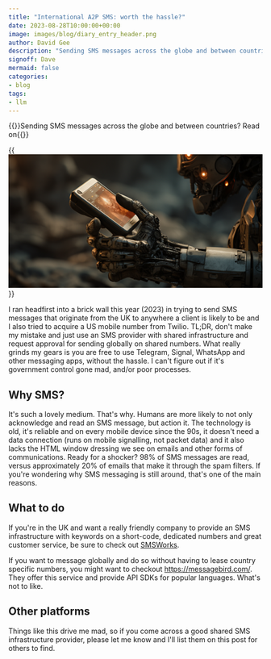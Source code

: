 ```yaml
---
title: "International A2P SMS: worth the hassle?"
date: 2023-08-28T10:00:00+00:00
image: images/blog/diary_entry_header.png
author: David Gee
description: "Sending SMS messages across the globe and between countries? Read on."
signoff: Dave
mermaid: false
categories: 
- blog
tags:
- llm
---
```

{{<blogheader>}}Sending SMS messages across the globe and between countries? Read on{{</blogheader>}}

{{<img href="" src="robot_hand_phone.png" alt="Robot sending an SMS">}}<br/>

I ran headfirst into a brick wall this year (2023) in trying to send SMS messages that originate from the UK to anywhere a client is likely to be and I also tried to acquire a US mobile number from Twilio. TL;DR, don't make my mistake and just use an SMS provider with shared infrastructure and request approval for sending globally on shared numbers. What really grinds my gears is you are free to use Telegram, Signal, WhatsApp and other messaging apps, without the hassle. I can't figure out if it's government control gone mad, and/or poor processes.

## Why SMS?

It's such a lovely medium. That's why. Humans are more likely to not only acknowledge and read an SMS message, but action it. The technology is old, it's reliable and on every mobile device since the 90s, it doesn't need a data connection (runs on mobile signalling, not packet data) and it also lacks the HTML window dressing we see on emails and other forms of communications. Ready for a shocker? 98% of SMS messages are read, versus approximately 20% of emails that make it through the spam filters. If you're wondering why SMS messaging is still around, that's one of the main reasons.

## What to do

If you're in the UK and want a really friendly company to provide an SMS infrastructure with keywords on a short-code, dedicated numbers and great customer service, be sure to check out [SMSWorks](https://thesmsworks.co.uk/?ref=built.fm).

If you want to message globally and do so without having to lease country specific numbers, you might want to checkout https://messagebird.com/. They offer this service and provide API SDKs for popular languages. What's not to like.

## Other platforms

Things like this drive me mad, so if you come across a good shared SMS infrastructure provider, please let me know and I'll list them on this post for others to find.